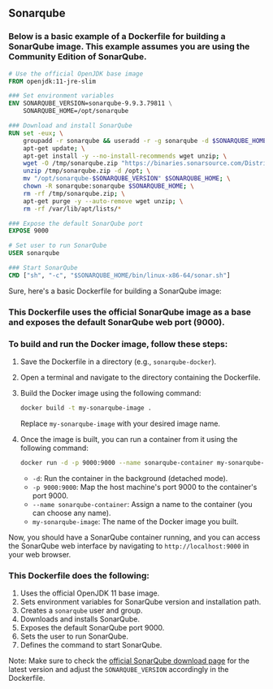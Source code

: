 ## Sonarqube
### Below is a basic example of a Dockerfile for building a SonarQube image. This example assumes you are using the Community Edition of SonarQube.

```dockerfile
# Use the official OpenJDK base image
FROM openjdk:11-jre-slim

### Set environment variables
ENV SONARQUBE_VERSION=sonarqube-9.9.3.79811 \
    SONARQUBE_HOME=/opt/sonarqube

### Download and install SonarQube
RUN set -eux; \
    groupadd -r sonarqube && useradd -r -g sonarqube -d $SONARQUBE_HOME sonarqube; \
    apt-get update; \
    apt-get install -y --no-install-recommends wget unzip; \
    wget -O /tmp/sonarqube.zip "https://binaries.sonarsource.com/Distribution/sonarqube/sonarqube-$SONARQUBE_VERSION.zip"; \
    unzip /tmp/sonarqube.zip -d /opt; \
    mv "/opt/sonarqube-$SONARQUBE_VERSION" $SONARQUBE_HOME; \
    chown -R sonarqube:sonarqube $SONARQUBE_HOME; \
    rm -rf /tmp/sonarqube.zip; \
    apt-get purge -y --auto-remove wget unzip; \
    rm -rf /var/lib/apt/lists/*

### Expose the default SonarQube port
EXPOSE 9000

# Set user to run SonarQube
USER sonarqube

### Start SonarQube
CMD ["sh", "-c", "$SONARQUBE_HOME/bin/linux-x86-64/sonar.sh"]
```
Sure, here's a basic Dockerfile for building a SonarQube image:


### This Dockerfile uses the official SonarQube image as a base and exposes the default SonarQube web port (9000).

### To build and run the Docker image, follow these steps:

1. Save the Dockerfile in a directory (e.g., `sonarqube-docker`).

2. Open a terminal and navigate to the directory containing the Dockerfile.

3. Build the Docker image using the following command:

   ```bash
   docker build -t my-sonarqube-image .
   ```

   Replace `my-sonarqube-image` with your desired image name.

4. Once the image is built, you can run a container from it using the following command:

   ```bash
   docker run -d -p 9000:9000 --name sonarqube-container my-sonarqube-image
   ```

   - `-d`: Run the container in the background (detached mode).
   - `-p 9000:9000`: Map the host machine's port 9000 to the container's port 9000.
   - `--name sonarqube-container`: Assign a name to the container (you can choose any name).
   - `my-sonarqube-image`: The name of the Docker image you built.

Now, you should have a SonarQube container running, and you can access the SonarQube web interface by navigating to `http://localhost:9000` in your web browser.


### This Dockerfile does the following:

1. Uses the official OpenJDK 11 base image.
2. Sets environment variables for SonarQube version and installation path.
3. Creates a `sonarqube` user and group.
4. Downloads and installs SonarQube.
5. Exposes the default SonarQube port 9000.
6. Sets the user to run SonarQube.
7. Defines the command to start SonarQube.

Note: Make sure to check the [official SonarQube download page](https://www.sonarqube.org/downloads/) for the latest version and adjust the `SONARQUBE_VERSION` accordingly in the Dockerfile.
